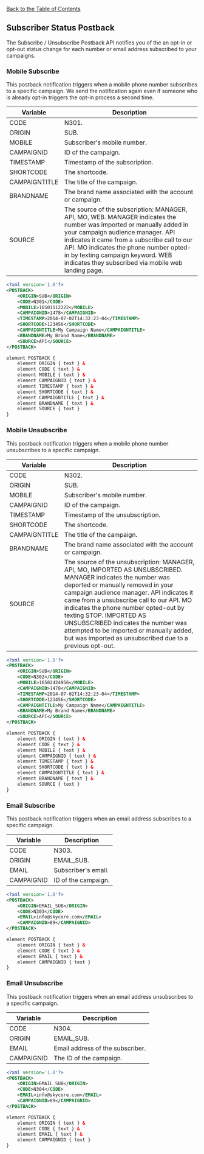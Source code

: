 [Back to the Table of Contents](/1.3/README.md)

## Subscriber Status Postback

The Subscribe / Unsubscribe Postback API notifies you of the an opt-in or opt-out status change for each number or email address subscribed to your campaigns. 

### Mobile Subscribe

This postback notification triggers when a mobile phone number subscribes to a specific campaign.  We send the notification again even if someone who is already opt-in triggers the opt-in process a second time.

| Variable | Description |
| -------- | ----------- |
| CODE | N301. |
| ORIGIN | SUB. | 
| MOBILE | Subscriber's mobile number. |
| CAMPAIGNID | ID of the campaign. |
| TIMESTAMP | Timestamp of the subscription. |
| SHORTCODE | The shortcode. | 
| CAMPAIGNTITLE | The title of the campaign. |
| BRANDNAME | The brand name associated with the account or campaign. |
| SOURCE | The source of the subscription: MANAGER, API, MO, WEB. MANAGER indicates the number was imported or manually added in your campaign audience manager. API indicates it came from a subscribe call to our API. MO indicates the phone number opted-in by texting campaign keyword. WEB indicates they subscribed via mobile web landing page. |

```xml
<?xml version='1.0'?>
<POSTBACK>
    <ORIGIN>SUB</ORIGIN>
    <CODE>N301</CODE>
    <MOBILE>16501112222</MOBILE>
    <CAMPAIGNID>1478</CAMPAIGNID>
    <TIMESTAMP>2014-07-02T14:32:23-04</TIMESTAMP>
    <SHORTCODE>123456</SHORTCODE>
    <CAMPAIGNTITLE>My Campaign Name</CAMPAIGNTITLE>
    <BRANDNAME>My Brand Name</BRANDNAME>
    <SOURCE>API</SOURCE>
</POSTBACK>
```

```xml
element POSTBACK {
    element ORIGIN { text } &
    element CODE { text } &
    element MOBILE { text } &
    element CAMPAIGNID { text } &
    element TIMESTAMP { text } &
    element SHORTCODE { text } &
    element CAMPAIGNTITLE { text } &
    element BRANDNAME { text } &
    element SOURCE { text }
}
```

### Mobile Unsubscribe

This postback notification triggers when a mobile phone number unsubscribes to a specific campaign.

| Variable | Description |
| -------- | ----------- |
| CODE | N302. |
| ORIGIN | SUB. | 
| MOBILE | Subscriber's mobile number. |
| CAMPAIGNID | ID of the campaign. |
| TIMESTAMP | Timestamp of the unsubscription. |
| SHORTCODE | The shortcode. | 
| CAMPAIGNTITLE | The title of the campaign. |
| BRANDNAME | The brand name associated with the account or campaign. |
| SOURCE | The source of the unsubscription: MANAGER, API, MO, IMPORTED AS UNSUBSCRIBED. MANAGER indicates the number was deported or manually removed in your campaign audience manager. API indicates it came from a unsubscribe call to our API. MO indicates the phone number opted-out by texting STOP. IMPORTED AS UNSUBSCRIBED indicates the number was attempted to be imported or manually added, but was imported as unsubscribed due to a previous opt-out. |

```xml
<?xml version='1.0'?>
<POSTBACK>
    <ORIGIN>SUB</ORIGIN>
    <CODE>N302</CODE>
    <MOBILE>16502424956</MOBILE>
    <CAMPAIGNID>1478</CAMPAIGNID>
    <TIMESTAMP>2014-07-02T14:32:23-04</TIMESTAMP>
    <SHORTCODE>123456</SHORTCODE>
    <CAMPAIGNTITLE>My Campaign Name</CAMPAIGNTITLE>
    <BRANDNAME>My Brand Name</BRANDNAME>
    <SOURCE>API</SOURCE>  
</POSTBACK>
```

```xml
element POSTBACK {
    element ORIGIN { text } &
    element CODE { text } &
    element MOBILE { text } &
    element CAMPAIGNID { text } &
    element TIMESTAMP { text } &
    element SHORTCODE { text } &
    element CAMPAIGNTITLE { text } &
    element BRANDNAME { text } &
    element SOURCE { text }
}
```

### Email Subscribe

This postback notification triggers when an email address subscribes to a specific campaign.

| Variable | Description |
| -------- | ----------- |
| CODE | N303. |
| ORIGIN | EMAIL_SUB. | 
| EMAIL | Subscriber's email. |
| CAMPAIGNID | ID of the campaign. |

```xml
<?xml version='1.0'?>
<POSTBACK>
    <ORIGIN>EMAIL_SUB</ORIGIN>
    <CODE>N303</CODE>
    <EMAIL>info@skycore.com</EMAIL>
    <CAMPAIGNID>89</CAMPAIGNID>
</POSTBACK>
```

```xml
element POSTBACK {
    element ORIGIN { text } &
    element CODE { text } &
    element EMAIL { text } &
    element CAMPAIGNID { text }
}
```

### Email Unsubscribe

This postback notification triggers when an email address unsubscribes to a specific campaign.

| Variable | Description |
| -------- | ----------- |
| CODE | N304. |
| ORIGIN | EMAIL_SUB. | 
| EMAIL | Email address of the subscriber. |
| CAMPAIGNID | The ID of the campaign. |

```xml
<?xml version='1.0'?>
<POSTBACK>
    <ORIGIN>EMAIL_SUB</ORIGIN>
    <CODE>N304</CODE>
    <EMAIL>info@skycore.com</EMAIL>
    <CAMPAIGNID>89</CAMPAIGNID>
</POSTBACK>
```

```xml
element POSTBACK {
    element ORIGIN { text } &
    element CODE { text } &
    element EMAIL { text } &
    element CAMPAIGNID { text }
}
```
